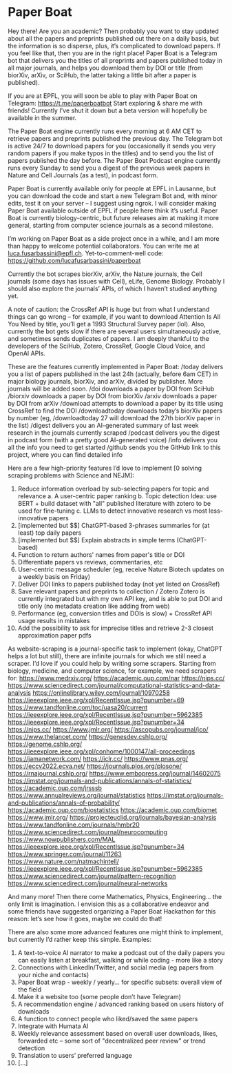 # Paper Boat

Hey there! Are you an academic? Then probably you want to stay updated about all the papers and preprints published out there on a daily basis, but the information is so disperse, plus, it’s complicated to download papers. If you feel like that, then you are in the right place! 
Paper Boat is a Telegram bot that delivers you the titles of all preprints and papers published today in all major journals, and helps you download them by DOI or title (from biorXiv, arXiv, or SciHub, the latter taking a little bit after a paper is published).

If you are at EPFL, you will soon be able to play with Paper Boat on Telegram: https://t.me/paperboatbot Start exploring & share me with friends!
Currently I've shut it down but a beta version will hopefully be available in the summer.

The Paper Boat engine currently runs every morning at 6 AM CET to retrieve papers and preprints published the previous day. The Telegram bot is active 24/7 to download papers for you (occasionally it sends you very random papers if you make typos in the titles) and to send you the list of papers published the day before. The Paper Boat Podcast engine currently runs every Sunday to send you a digest of the previous week papers in Nature and Cell Journals (as a test), in podcast form.

Paper Boat is currently available only for people at EPFL in Lausanne, but you can download the code and start a new Telegram Bot and, with minor edits, test it on your server – I suggest using ngrok. I will consider making Paper Boat available outside of EPFL if people here think it’s useful. Paper Boat is currently biology-centric, but future releases aim at making it more general, starting from computer science journals as a second milestone.

I’m working on Paper Boat as a side project once in a while, and I am more than happy to welcome potential collaborators. You can write me at luca.fusarbassini@epfl.ch. Yet-to-comment-well code: https://github.com/lucafusarbassini/paperboat

Currently the bot scrapes biorXiv, arXiv, the Nature journals, the Cell journals (some days has issues with Cell), eLife, Genome Biology. Probably I should also explore the journals’ APIs, of which I haven’t studied anything yet.

A note of caution: the CrossRef API is huge but from what I understand things can go wrong – for example, if you want to download Attention Is All You Need by title, you’ll get a 1993 Structural Survey paper (lol). Also, currently the bot gets slow if there are several users simultaneously active, and sometimes sends duplicates of papers.
I am deeply thankful to the developers of the SciHub, Zotero, CrossRef, Google Cloud Voice, and OpenAI APIs.

These are the features currently implemented in Paper Boat:
/today delivers you a list of papers published in the last 24h (actually, before 6am CET) in major biology journals, biorXiv, and arXiv, divided by publisher. More journals will be added soon.
/doi downloads a paper by DOI from SciHub
/biorxiv downloads a paper by DOI from biorXiv
/arxiv downloads a paper by DOI from arXiv
/download attempts to download a paper by its title using CrossRef to find the DOI
/downloadtoday downloads today’s biorXiv papers by number (eg, /downloadtoday 27 will download the 27th biorXiv paper in the list)
/digest delivers you an AI-generated summary of last week research in the journals currently scraped
/podcast delivers you the digest in podcast form (with a pretty good AI-generated voice)
/info delivers you all the info you need to get started
/github sends you the GitHub link to this project, where you can find detailed info


Here are a few high-priority features I’d love to implement [0 solving scraping problems with Science and NEJM]:
1.	Reduce information overload by sub-selecting papers for topic and relevance
a.	A user-centric paper ranking
b.	Topic detection
Idea: use BERT + build dataset with "all" published literature with zotero to be used for fine-tuning
c.	LLMs to detect innovative research vs most less-innovative papers
2.	[implemented but $$] ChatGPT-based 3-phrases summaries for (at least) top daily papers 
3.	[implemented but $$] Explain abstracts in simple terms (ChatGPT-based)
4.	Function to return authors' names from paper's title or DOI
5.	Differentiate papers vs reviews, commentaries, etc
6.	User-centric message scheduler (eg, receive Nature Biotech updates on a weekly basis on Friday)
7.	Deliver DOI links to papers published today (not yet listed on CrossRef)
8.	Save relevant papers and preprints to collection / Zotero
Zotero is currently integrated but with my own API key, and is able to put DOI and title only (no metadata creation like adding from web)
9.	Performance (eg, conversion titles and DOIs is slow) + CrossRef API usage results in mistakes
10.	Add the possibility to ask for imprecise titles and retrieve 2-3 closest approximation paper pdfs

As website-scraping is a journal-specific task to implement (okay, ChatGPT helps a lot but still), there are infinite journals for which we still need a scraper. I’d love if you could help by writing some scrapers.
Starting from biology, medicine, and computer science, for example, we need scrapers for:
https://www.medrxiv.org/
https://academic.oup.com/nar
https://nips.cc/
https://www.sciencedirect.com/journal/computational-statistics-and-data-analysis
https://onlinelibrary.wiley.com/journal/10970258
https://ieeexplore.ieee.org/xpl/RecentIssue.jsp?punumber=69
https://www.tandfonline.com/toc/uasa20/current
https://ieeexplore.ieee.org/xpl/RecentIssue.jsp?punumber=5962385
https://ieeexplore.ieee.org/xpl/RecentIssue.jsp?punumber=34
https://nips.cc/
https://www.jmlr.org/
https://ascopubs.org/journal/jco/
https://www.thelancet.com/
https://genesdev.cshlp.org/
https://genome.cshlp.org/
https://ieeexplore.ieee.org/xpl/conhome/1000147/all-proceedings
https://jamanetwork.com/
https://iclr.cc/
https://www.pnas.org/
https://eccv2022.ecva.net/
https://journals.plos.org/plosone/
https://rnajournal.cshlp.org/
https://www.embopress.org/journal/14602075
https://imstat.org/journals-and-publications/annals-of-statistics/
https://academic.oup.com/jrsssb
https://www.annualreviews.org/journal/statistics
https://imstat.org/journals-and-publications/annals-of-probability/
https://academic.oup.com/biostatistics
https://academic.oup.com/biomet
https://www.jmlr.org/
https://projecteuclid.org/journals/bayesian-analysis
https://www.tandfonline.com/journals/hmbr20
https://www.sciencedirect.com/journal/neurocomputing
https://www.nowpublishers.com/MAL
https://ieeexplore.ieee.org/xpl/RecentIssue.jsp?punumber=34
https://www.springer.com/journal/11263
https://www.nature.com/natmachintell/
https://ieeexplore.ieee.org/xpl/RecentIssue.jsp?punumber=5962385
https://www.sciencedirect.com/journal/pattern-recognition
https://www.sciencedirect.com/journal/neural-networks

And many more! Then there come Mathematics, Physics, Engineering… the only limit is imagination. I envision this as a collaborative endeavor and some friends have suggested organizing a Paper Boat Hackathon for this reason: let’s see how it goes, maybe we could do that!

There are also some more advanced features one might think to implement, but currently I’d rather keep this simple. Examples:
1.	A text-to-voice AI narrator to make a podcast out of the daily papers you can easily listen at breakfast, walking or while coding - more like a story
2.	Connections with LinkedIn/Twitter, and social media (eg papers from your niche and contacts)
3.	Paper Boat wrap - weekly / yearly... for specific subsets: overall view of the field
4.	Make it a website too (some people don’t have Telegram)
5.	A recommendation engine / advanced ranking based on users history of downloads
6.	A function to connect people who liked/saved the same papers
7.	Integrate with Humata AI
8.	Weekly relevance assessment based on overall user downloads, likes, forwarded etc – some sort of "decentralized peer review" or trend detection
9.	Translation to users’ preferred language
10.	[…]

